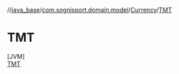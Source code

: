 //[java_base](../../../../index.md)/[com.sognisport.domain.model](../../index.md)/[Currency](../index.md)/[TMT](index.md)

# TMT

[JVM]\
[TMT](index.md)
